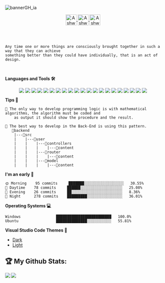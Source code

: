 ![bannerGH_ia](https://user-images.githubusercontent.com/69361351/203906109-94779412-6959-4ba4-afb0-e15757c08c99.png)
<p align="center">
<a href="https://linkedin.com/in/isaacanteparac" >
  <img img align="center" alt="Ashwani's Linkdein" width="35px" style="background-color:#fff;" src="https://www.svgrepo.com/show/157006/linkedin.svg" />
</a>
<a href="https://twitter.com/isaacanteparac">
  <img img align="center" alt="Ashwani's Twitter" width="35px" src="https://www.svgrepo.com/show/382739/twitter.svg" />
</a>
<a href="https://www.instagram.com/isaacxac_ui/">
  <img img align="center"alt="Ashwani's Instagram" width="35px" src="https://www.svgrepo.com/show/13639/instagram.svg" />
</a>
</p>
<br/>
<br/>

```text
Any time one or more things are consciously brought together in such a way that they can achieve
something better than they could have individually, that is an act of design.
```
<br/>

**Languages and Tools 🛠️**
<p align="center">
<a src="https://code.visualstudio.com/"><img img align="center" src="https://img.icons8.com/color/48/visual-studio-code-2019.png"/></a>
<a src="https://www.w3schools.com/css/"><img img align="center" src="https://img.icons8.com/color/48/000000/css3.png"/></a>
<a src="https://www.w3schools.com/html/"><img img align="center" src="https://img.icons8.com/color/48/000000/html-5.png"/></a>
<a src="https://git-scm.com/"><img img align="center" src="https://img.icons8.com/color/48/000000/git.png"/></a>
<a src="https://github.com/"><img img align="center" src="https://img.icons8.com/color/48/000000/github--v1.png"/></a>
<a src="https://www.javascript.com/"><img img align="center" src="https://img.icons8.com/color/48/000000/javascript.png"/></a>
<a src="https://www.typescriptlang.org/"><img img align="center" src="https://img.icons8.com/color/48/000000/typescript.png"/></a>
<a src="https://www.python.org/"><img img align="center" src="https://img.icons8.com/color/48/000000/python.png"/></a>
<a src="https://www.typescriptlang.org/"><img img align="center" src="https://img.icons8.com/color/48/000000/java.png"/></a>
<a src="https://sass-lang.com/"><img img align="center" src="https://img.icons8.com/color/48/000000/sass.png"/></a>
<a src="https://nodejs.org/"><img img align="center" src="https://img.icons8.com/color/48/000000/nodejs.png"/></a>
<a src="https://reactjs.org/"><img img align="center" src="https://img.icons8.com/color/48/000000/react-native.png"/></a>
<a src="https://www.npmjs.com/"><img img align="center" src="https://img.icons8.com/color/48/000000/npm.png"/></a>
<a src="https://handlebarsjs.com/"><img img align="center" src="https://img.icons8.com/officexs/48/handlebar-mustache.png"/></a>
<a src="https://flask.palletsprojects.com/en/2.1.x/"><img img align="center" src="https://img.icons8.com/nolan/48/flask.png"/></a>
<a src="https://www.mysql.com/"><img img align="center" src="https://img.icons8.com/color/48/mysql-logo.png"/></a>
<a src="https://www.mongodb.com/"><img img align="center" src="https://img.icons8.com/color/48/000000/mongodb.png"/></a>
<a src="https://getbootstrap.com/"><img img align="center" src="https://img.icons8.com/color/48/000000/bootstrap.png"/></a>
<a src="https://mui.com/"><img img align="center" src="https://img.icons8.com/color/48/000000/material-ui.png"/></a>
<a src="https://www.adobe.com/la/products/xd.html"><img img align="center" src="https://img.icons8.com/color/48/adobe-xd--v1.png"/></a>
<a src="https://www.adobe.com/la/products/xd.html"><img img align="center" src="https://img.icons8.com/color/48/adobe-photoshop--v1.png"/></a>
</p>

**Tips 📓** 
```text
🧠 The only way to develop programming logic is with mathematical algorithms, the algorithm must be coded and
    as output it should show the procedure and the result.
    
🐲 The best way to develop in the Back-End is using this pattern.
   📁backend
    |---📁src
    |    |---📁user
    |    |    |---📁controllers
    |    |    |    |---📄content
    |    |    |---📁router
    |    |    |    |---📄content
    |    |    |---📁model
    |    |    |    |---📄content

```

**I'm an early 🐤** 
```text
🌞 Morning    95 commits     ███████░░░░░░░░░░░░░░░░░░   30.55% 
🌆 Daytime    78 commits     ██████░░░░░░░░░░░░░░░░░░░   25.08% 
🌃 Evening    26 commits     ██░░░░░░░░░░░░░░░░░░░░░░░   8.36% 
🌙 Night      278 commits    █████████░░░░░░░░░░░░░░░░   36.01% 

```

**Operating Systems 💻**
```text
Windows                █████████████████████████   100.0%
Ubuntu                 ██████████████░░░░░░░░░░░   55.81% 
```
**Visual Studio Code Themes 🎨**
- [Dark](https://marketplace.visualstudio.com/items?itemName=thisisisaacac.theme-dark-bat)
- [Light](https://marketplace.visualstudio.com/items?itemName=thisisisaacac.theme-light-idac)



## :trophy: My Github Stats:
<div align="center">
  <a href="https://github-readme-stats.vercel.app/api?username=isaacanteparac&theme=tokyonight">
    <img  align="left" src="https://github-readme-stats.vercel.app/api?username=isaacanteparac&count_private=true&show_icons=true&theme=tokyonight" />
  </a>
  <a href="https://github-readme-stats.vercel.app/api/top-langs/?username=isaacanteparac&hide=php&theme=tokyonight">
    <img align="left" src="https://github-readme-stats.vercel.app/api/top-langs/?username=isaacanteparac&hide=php&theme=tokyonight" />
  </a>
</div>
